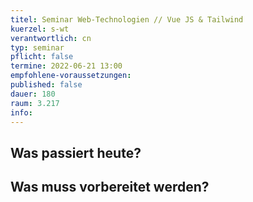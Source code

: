 ```yaml
---
titel: Seminar Web-Technologien // Vue JS & Tailwind
kuerzel: s-wt
verantwortlich: cn
typ: seminar
pflicht: false
termine: 2022-06-21 13:00
empfohlene-voraussetzungen: 
published: false
dauer: 180
raum: 3.217
info: 
---
```


## Was passiert heute?

## Was muss vorbereitet werden?

